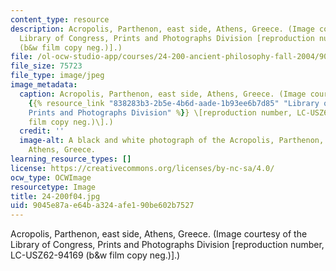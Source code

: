 ```yaml
---
content_type: resource
description: Acropolis, Parthenon, east side, Athens, Greece. (Image courtesy of the
  Library of Congress, Prints and Photographs Division [reproduction number, LC-USZ62-94169
  (b&w film copy neg.)].)
file: /ol-ocw-studio-app/courses/24-200-ancient-philosophy-fall-2004/9045e87ae64ba324afe190be602b7527_24-200f04.jpg
file_size: 75723
file_type: image/jpeg
image_metadata:
  caption: Acropolis, Parthenon, east side, Athens, Greece. (Image courtesy of the
    {{% resource_link "838283b3-2b5e-4b6d-aade-1b93ee6b7d85" "Library of Congress,
    Prints and Photographs Division" %}} \[reproduction number, LC-USZ62-94169 (b&w
    film copy neg.)\].)
  credit: ''
  image-alt: A black and white photograph of the Acropolis, Parthenon, east side,
    Athens, Greece.
learning_resource_types: []
license: https://creativecommons.org/licenses/by-nc-sa/4.0/
ocw_type: OCWImage
resourcetype: Image
title: 24-200f04.jpg
uid: 9045e87a-e64b-a324-afe1-90be602b7527
---
```

Acropolis, Parthenon, east side, Athens, Greece. (Image courtesy of the Library of Congress, Prints and Photographs Division [reproduction number, LC-USZ62-94169 (b&w film copy neg.)].)
